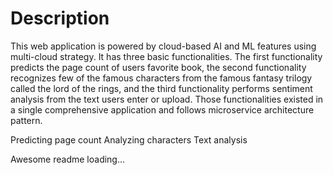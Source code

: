  # Description
This web application is powered by cloud-based AI and ML features using multi-cloud strategy. It has three basic functionalities. The first functionality predicts the page count of users favorite book, the second functionality recognizes few of the famous characters from the famous fantasy trilogy called the lord of the rings, and the third functionality performs sentiment analysis from the text users enter or upload. Those functionalities existed in a single comprehensive application and follows microservice architecture pattern.

Predicting page count
Analyzing characters
Text analysis

Awesome readme loading...
